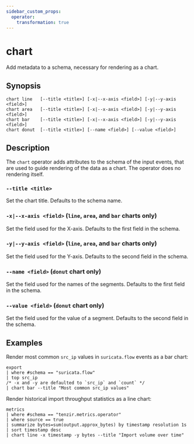```yaml
---
sidebar_custom_props:
  operator:
    transformation: true
---
```


# chart

Add metadata to a schema, necessary for rendering as a chart.

## Synopsis

```
chart line   [--title <title>] [-x|--x-axis <field>] [-y|--y-axis <field>]
chart area   [--title <title>] [-x|--x-axis <field>] [-y|--y-axis <field>]
chart bar    [--title <title>] [-x|--x-axis <field>] [-y|--y-axis <field>]
chart donut  [--title <title>] [--name <field>] [--value <field>]
```

## Description

The `chart` operator adds attributes to the schema of the input events,
that are used to guide rendering of the data as a chart.
The operator does no rendering itself.

### `--title <title>`

Set the chart title. Defaults to the schema name.

### `-x|--x-axis <field>` (`line`, `area`, and `bar` charts only)

Set the field used for the X-axis. Defaults to the first field in the schema.

### `-y|--y-axis <field>` (`line`, `area`, and `bar` charts only)

Set the field used for the Y-axis. Defaults to the second field in the schema.

### `--name <field>` (`donut` chart only)

Set the field used for the names of the segments.
Defaults to the first field in the schema.

### `--value <field>` (`donut` chart only)

Set the field used for the value of a segment.
Defaults to the second field in the schema.

## Examples

Render most common `src_ip` values in `suricata.flow` events as a bar chart:

```
export
| where #schema == "suricata.flow"
| top src_ip
/* -x and -y are defaulted to `src_ip` and `count` */
| chart bar --title "Most common src_ip values"
```

Render historical import throughput statistics as a line chart:

```
metrics
| where #schema == "tenzir.metrics.operator"
| where source == true
| summarize bytes=sum(output.approx_bytes) by timestamp resolution 1s
| sort timestamp desc
| chart line -x timestamp -y bytes --title "Import volume over time"
```
